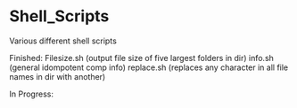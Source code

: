 # Shell_Scripts
Various different shell scripts

Finished:
Filesize.sh (output file size of five largest folders in dir)
info.sh (general idompotent comp info)
replace.sh (replaces any character in all file names in dir with another)

In Progress:
